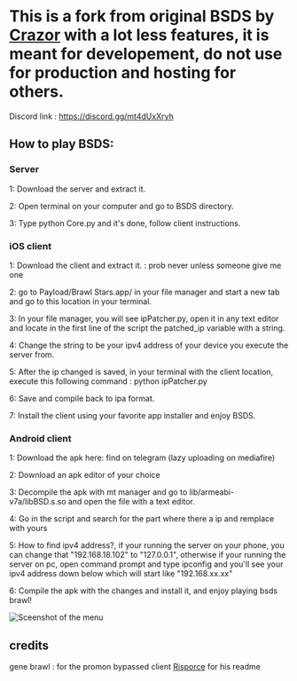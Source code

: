 # This is a fork from original BSDS by [Crazor](https://github.com/CrazorTheCat)  with a lot less features, it is meant for developement, do not use for production and hosting for others.

Discord link : https://discord.gg/mt4dUxXryh


## How to play BSDS: ##

### Server ###
1: Download the server and extract it.

2: Open terminal on your computer and go to BSDS directory.

3: Type python Core.py and it's done, follow client instructions.

### iOS client ###
1: Download the client and extract it. : prob never unless someone give me one

2: go to Payload/Brawl Stars.app/ in your file manager and start a new tab and go to this location in your terminal.

3: In your file manager, you will see ipPatcher.py, open it in any text editor and locate in the first line of the script the patched_ip variable with a string.

4: Change the string to be your ipv4 address of your device you execute the server from.

5: After the ip changed is saved, in your terminal with the client location, execute this following command : python ipPatcher.py

6: Save and compile back to ipa format.

7: Install the client using your favorite app installer and enjoy BSDS.

### Android client ###
1: Download the apk here: find on telegram (lazy uploading on mediafire)

2: Download an apk editor of your choice

3: Decompile the apk with mt manager and go to lib/armeabi-v7a/libBSD.s.so and open the file with a text editor.

4: Go in the script and search for the part where there a ip and remplace with yours

5: How to find ipv4 address?, if your running the server on your phone, you can change that "192.168.18.102" to "127.0.0.1", otherwise if your running the server on pc, open command prompt and type ipconfig and you'll see your ipv4 address down below which will start like "192.168.xx.xx"

6: Compile the apk with the changes and install it, and enjoy playing bsds brawl!

![Sceenshot of the menu](https://github.com/user-attachments/assets/22c744e1-791b-4ea5-87db-84c44a65b48c)
## credits ##
gene brawl : for the promon bypassed client
[Risporce](https://github.com/Risporce) for his readme
